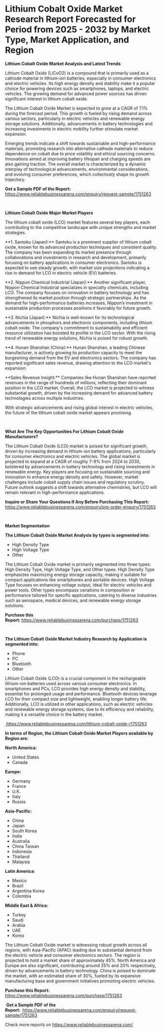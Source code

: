 <p><h1>Lithium Cobalt Oxide Market Research Report Forecasted for Period from 2025 -  2032 by Market Type, Market Application, and Region</h1></p><p><strong>Lithium Cobalt Oxide Market Analysis and Latest Trends</strong></p>
<p><p>Lithium Cobalt Oxide (LiCoO2) is a compound that is primarily used as a cathode material in lithium-ion batteries, especially in consumer electronics and electric vehicles. Its high energy density and stability make it a popular choice for powering devices such as smartphones, laptops, and electric vehicles. The growing demand for advanced power sources has driven significant interest in lithium cobalt oxide.</p><p>The Lithium Cobalt Oxide Market is expected to grow at a CAGR of 7.1% during the forecast period. This growth is fueled by rising demand across various sectors, particularly in electric vehicles and renewable energy storage solutions. Additionally, advancements in battery technologies and increasing investments in electric mobility further stimulate market expansion. </p><p>Emerging trends indicate a shift towards sustainable and high-performance materials, promoting research into alternative cathode materials to reduce dependence on cobalt due to price volatility and ethical sourcing concerns. Innovations aimed at improving battery lifespan and charging speeds are also gaining traction. The overall market is characterized by a dynamic interplay of technological advancements, environmental considerations, and evolving consumer preferences, which collectively shape its growth trajectory.</p></p>
<p><strong>Get a Sample PDF of the Report:&nbsp;</strong> <a href="https://www.reliablebusinessarena.com/enquiry/request-sample/1751263?utm_campaign=2530&utm_medium=2&utm_source=Github&utm_content=ia&utm_term=01042025&utm_id=lithium-cobalt-oxide">https://www.reliablebusinessarena.com/enquiry/request-sample/1751263</a></p>
<p>&nbsp;</p>
<p><strong>Lithium Cobalt Oxide Major Market Players</strong></p>
<p><p>The lithium cobalt oxide (LCO) market features several key players, each contributing to the competitive landscape with unique strengths and market strategies.</p><p>**1. Santoku (Japan):** Santoku is a prominent supplier of lithium cobalt oxide, known for its advanced production techniques and consistent quality. The company has been expanding its market presence through collaborations and investments in research and development, primarily focusing on battery applications in consumer electronics. Santoku is expected to see steady growth, with market size projections indicating a rise in demand for LCO in electric vehicle (EV) batteries.</p><p>**2. Nippon Chemical Industrial (Japan):** Another significant player, Nippon Chemical Industrial specializes in specialty chemicals, including LCO. The company focuses on innovation in battery technology and has strengthened its market position through strategic partnerships. As the demand for high-performance batteries increases, Nippon’s investment in sustainable production processes positions it favorably for future growth.</p><p>**3. Nichia (Japan):** Nichia is well-known for its technological advancements in phosphors and electronic components, including lithium cobalt oxide. The company's commitment to sustainability and efficient resource utilization has boosted its profile in the LCO sector. With the rising trend of renewable energy solutions, Nichia is poised for robust growth.</p><p>**4. Hunan Shanshan (China):** Hunan Shanshan, a leading Chinese manufacturer, is actively growing its production capacity to meet the burgeoning demand from the EV and electronics sectors. The company has reported significant sales revenue, drawing attention to the LCO market's expansion.</p><p>**Sales Revenue Insight:** Companies like Hunan Shanshan have reported revenues in the range of hundreds of millions, reflecting their dominant position in the LCO market. Overall, the LCO market is projected to witness substantial growth, driven by the increasing demand for advanced battery technologies across multiple industries. </p><p>With strategic advancements and rising global interest in electric vehicles, the future of the lithium cobalt oxide market appears promising.</p></p>
<p>&nbsp;</p>
<p><strong>What Are The Key Opportunities For Lithium Cobalt Oxide Manufacturers?</strong></p>
<p><p>The Lithium Cobalt Oxide (LCO) market is poised for significant growth, driven by increasing demand in lithium-ion battery applications, particularly for consumer electronics and electric vehicles. The global market is projected to expand at a CAGR of roughly 7-9% from 2024 to 2030, bolstered by advancements in battery technology and rising investments in renewable energy. Key players are focusing on sustainable sourcing and innovation to enhance energy density and safety. However, market challenges include cobalt supply chain issues and regulatory scrutiny. Future outlook suggests a shift towards alternative chemistries, but LCO will remain relevant in high-performance applications.</p></p>
<p><strong>Inquire or Share Your Questions If Any Before Purchasing This Report:</strong> <a href="https://www.reliablebusinessarena.com/enquiry/pre-order-enquiry/1751263?utm_campaign=2530&utm_medium=2&utm_source=Github&utm_content=ia&utm_term=01042025&utm_id=lithium-cobalt-oxide">https://www.reliablebusinessarena.com/enquiry/pre-order-enquiry/1751263</a></p>
<p>&nbsp;</p>
<p><strong>Market Segmentation</strong></p>
<p><strong>The Lithium Cobalt Oxide Market Analysis by types is segmented into:</strong></p>
<p><ul><li>High Density Type</li><li>High Voltage Type</li><li>Other</li></ul></p>
<p><p>The Lithium Cobalt Oxide market is primarily segmented into three types: High Density Type, High Voltage Type, and Other types. High Density Type emphasizes maximizing energy storage capacity, making it suitable for compact applications like smartphones and portable devices. High Voltage Type focuses on enhancing voltage output, ideal for electric vehicles and power tools. Other types encompass variations in composition or performance tailored for specific applications, catering to diverse industries such as aerospace, medical devices, and renewable energy storage solutions.</p></p>
<p><strong>Purchase this Report:&nbsp;</strong><a href="https://www.reliablebusinessarena.com/purchase/1751263?utm_campaign=2530&utm_medium=2&utm_source=Github&utm_content=ia&utm_term=01042025&utm_id=lithium-cobalt-oxide">https://www.reliablebusinessarena.com/purchase/1751263</a></p>
<p>&nbsp;</p>
<p><strong>The Lithium Cobalt Oxide Market Industry Research by Application is segmented into:</strong></p>
<p><ul><li>Phone</li><li>PC</li><li>Bluetooth</li><li>Other</li></ul></p>
<p><p>Lithium Cobalt Oxide (LCO) is a crucial component in the rechargeable lithium-ion batteries used across various consumer electronics. In smartphones and PCs, LCO provides high energy density and stability, essential for prolonged usage and performance. Bluetooth devices leverage LCO for their compact size and lightweight, enabling longer battery life. Additionally, LCO is utilized in other applications, such as electric vehicles and renewable energy storage systems, due to its efficiency and reliability, making it a versatile choice in the battery market.</p></p>
<p><a href="https://www.reliablebusinessarena.com/lithium-cobalt-oxide-r1751263?utm_campaign=2530&utm_medium=2&utm_source=Github&utm_content=ia&utm_term=01042025&utm_id=lithium-cobalt-oxide">&nbsp;https://www.reliablebusinessarena.com/lithium-cobalt-oxide-r1751263</a></p>
<p><strong>In terms of Region, the Lithium Cobalt Oxide Market Players available by Region are:</strong></p>
<p>
    <p> <strong> North America: </strong>
        <ul>
            <li>United States</li>
            <li>Canada</li>
        </ul>
        </p> 
    <p> <strong> Europe: </strong>
        <ul>
            <li>Germany</li>
            <li>France</li>
            <li>U.K.</li>
            <li>Italy</li>
            <li>Russia</li>
        </ul>
        </p> 
    <p> <strong> Asia-Pacific: </strong>
        <ul>
            <li>China</li>
            <li>Japan</li>
            <li>South Korea</li>
            <li>India</li>
            <li>Australia</li>
            <li>China Taiwan</li>
            <li>Indonesia</li>
            <li>Thailand</li>
            <li>Malaysia</li>
        </ul>
        </p> 
    <p> <strong> Latin America: </strong>
        <ul>
            <li>Mexico</li>
            <li>Brazil</li>
            <li>Argentina Korea</li>
            <li>Colombia</li>
        </ul>
        </p> 
    <p> <strong> Middle East & Africa: </strong>
        <ul>
            <li>Turkey</li>
            <li>Saudi</li>
            <li>Arabia</li>
            <li>UAE</li>
            <li>Korea</li>
        </ul>
    </p>
    </p>
<p><p>The Lithium Cobalt Oxide market is witnessing robust growth across all regions, with Asia-Pacific (APAC) leading due to substantial demand from the electric vehicle and consumer electronics sectors. The region is projected to hold a market share of approximately 45%. North America and Europe are also significant, contributing around 25% and 20% respectively, driven by advancements in battery technology. China is poised to dominate the market, with an estimated share of 30%, fueled by its expansive manufacturing base and government initiatives promoting electric vehicles.</p></p>
<p><strong>Purchase this Report: </strong><a href="https://www.reliablebusinessarena.com/purchase/1751263?utm_campaign=2530&utm_medium=2&utm_source=Github&utm_content=ia&utm_term=01042025&utm_id=lithium-cobalt-oxide">https://www.reliablebusinessarena.com/purchase/1751263</a></p>
<p>&nbsp;<strong>Get a Sample PDF of the Report:&nbsp;&nbsp;</strong><a href="https://www.reliablebusinessarena.com/enquiry/request-sample/1751263?utm_campaign=2530&utm_medium=2&utm_source=Github&utm_content=ia&utm_term=01042025&utm_id=lithium-cobalt-oxide">https://www.reliablebusinessarena.com/enquiry/request-sample/1751263</a></p>
<p><strong></strong></p>
<p>Check more reports on <a href="https://www.reliablebusinessarena.com/?utm_campaign=2530&utm_medium=2&utm_source=Github&utm_content=ia&utm_term=01042025&utm_id=lithium-cobalt-oxide">https://www.reliablebusinessarena.com/</a></p>